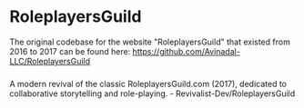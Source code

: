 # RoleplayersGuild
The original codebase for the website "RoleplayersGuild" that existed from 2016 to 2017 can be found here: https://github.com/Avinadal-LLC/RoleplayersGuild

###

A modern revival of the classic RoleplayersGuild.com (2017), dedicated to collaborative storytelling and role-playing. - Revivalist-Dev/RoleplayersGuild
